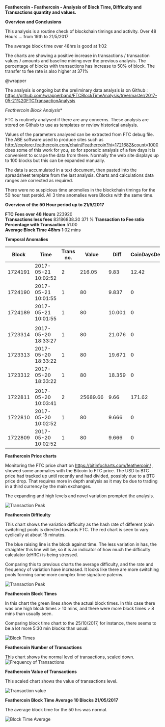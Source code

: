 **Feathercoin - Feathercoin - Analysis of Block Time, Difficulty and Transactions quantity and values.**  

**Overview and Conclusions**

This analysis is a routine check of blockchain timings and activity. Over  48 Hours … from 19th to 21/5/2017

The average block time over 48hrs is good at 1:02

The charts are showing a positive increase in transactions / transaction values / amounts and baseline mining over the previous analysis.
The percentage of blocks with transactions has increase  to 50% of block. The transfer to fee rate is also higher at 371%


@wrapper 

The analysis is ongoing but the preliminary data analysis is on Github : 
https://github.com/wrapperband/FTCBlockTimeAnalysis/tree/master/2017-05-21%20FTCTransactionAnalysis  

*Feathercoin Block Analysis**

FTC is routinely analysed if there are any concerns. These analysis are stored on Github to use as templates or review historical analysis.

Values of the parameters analysed can be extracted from FTC debug file. The ABE software used to produce sites such as http://explorer.feathercoin.com/chain/Feathercoin?hi=1721682&count=1000 does some of this work for you, so for sporadic analysis of a few days it is convenient to scrape the data from there.
Normally the web site displays up to 100 blocks but this can be expanded manually.

The data is accumulated in a text document, then pasted into the spreadsheet template from the last analysis. Charts and calculations data ranges are corrected as required.

There were no suspicious time anomolies in the blockchain timings for the 50 hour test peroid. All 3 time anomalies were Blocks with the same time.



**Overview of the 50 Hour period up to 21/5/2017**

**FTC Fees over 48 Hours**  	223920	
**Transactions less fees**		83186838.30	
371 %	**Transaction to Fee ratio**	
**Percentage with Transaction**	51.00	
**Average Block Time 48hrs**    1:02 mins


**Temporal Anomalies** 

 
| Block       |     Time             |       Trans no.  |    Value           |          Diff      | CoinDaysDest  |  Time  |   TranTrue  |  TimeAnomaly |           
| ---------------- |  ----------------------------------------- |  ----------  |  -------------- |  ----------------- | ---------------------- |  ------------ |  --------- | ---------------- |
| 1724191   |    2017-05-21 10:02:52   |    2   |    216.05   |    9.83   |    12.42   |    00:57   |    1   |    
| 1724190   |    2017-05-21 10:01:55   |    1   |    80   |    9.837   |    0   |    00:00   |    0   |    1
| 1724189   |    2017-05-21 10:01:55   |    1   |    80   |    10.001   |    0   |    00:33   |    0   |    
|   |    |    |    |   |   |   |   |
| 1723314   |    2017-05-20 18:33:27   |    1   |    80   |    21.076   |    0   |    00:05   |    0   |    
| 1723313   |    2017-05-20 18:33:22   |    1   |    80   |    19.671   |    0   |    00:00   |    0   |    1
| 1723312   |    2017-05-20 18:33:22   |    1   |    80   |    18.359   |    0   |    00:08   |    0   |    
|   |    |    |    |   |   |   |   |
| 1722811   |    2017-05-20 10:03:41   |    2   |    25689.66   |    9.66   |    171.62   |    00:49   |    1   |    
| 1722810   |    2017-05-20 10:02:52   |    1   |    80   |    9.666   |    0   |    00:00   |    0   |    1
| 1722809   |    2017-05-20 10:02:52   |    1   |    80   |    9.666   |    0   |    00:15   |    0   |    



**Feathercoin Price charts**

Monitoring the FTC price chart on https://bitinfocharts.com/feathercoin/ , showed some anomalies with the Bitcoin to FTC price. The USD to BTC price had tracked up until recently and had divided, possibly due to a BTC price drop. That requires more in depth analysis as it may be due to trading in a third currency by the main exchanges. 

The expanding and high levels and novel variation prompted the analysis.

![Transaction Peak](https://github.com/wrapperband/FTCBlockTimeAnalysis/blob/master/2017-05-21%20FTCTransactionAnalysis/FTCPrice_162139.png?raw=true)

 

**Feathercoin Difficulty**   

This chart shows the variation difficulty as the hash rate of different (coin switching)  pools is directed towards FTC. The red chart is seen to vary cyclically  at about 15 minutes.

The blue raising line is the block against time. The less variation in has, the straighter this line will be, so it is an indicator of how much the difficulty calculator (eHRC) is being stressed.

Comparing this to previous charts the average difficulty, and the rate and frequency of variation have increased. It looks like there are more switching pools forming some more complex time signature paterns. 


![Transaction Peak](https://github.com/wrapperband/FTCBlockTimeAnalysis/blob/master/2017-05-21%20FTCTransactionAnalysis/2017-05-21-FTCDifficulty2Day.MediumTerm.jpg?raw=true)  
  
**Feathercoin Block Times**  

In this chart the green lines show the actual block times. In this case there was one high block times > 10 mins, and there were more block times > 8 mins than usually seen.

Comparing block time chart to the 25/10/2017, for instance, there seems to be a lot more 5:30 min blocks than usual. 

![Block Times ](https://github.com/wrapperband/FTCBlockTimeAnalysis/blob/master/2017-05-21%20FTCTransactionAnalysis/2017-05-21-FTCBlockTimes2Day.MediumTerm.jpg?raw=true)    


**Feathercoin Number of Transactions**   

This chart shows the normal level of transactions, scaled down.
![Frequency of Transactions](https://github.com/wrapperband/FTCBlockTimeAnalysis/blob/master/2017-05-21%20FTCTransactionAnalysis/2017-05-21-FTCTransactions2Day.MediumTerm.jpg?raw=true)  
 

**Feathercoin Value of Transactions**   

This scaled chart shows the value of transactions level. 

![Transaction value](https://github.com/wrapperband/FTCBlockTimeAnalysis/blob/master/2017-05-21%20FTCTransactionAnalysis/2017-05-21-FTCValue2Day.MediumTerm.jpg?raw=true)



**Feathercoin Block Time Average 10 Blocks 21/05/2017**   

The average block time for the 50 hrs was normal.

![Block Time Average](https://github.com/wrapperband/FTCBlockTimeAnalysis/blob/master/2017-05-21%20FTCTransactionAnalysis/2017-05-21-FTCBlockTimes2Day.10BlockAverage.jpg?raw=true)


